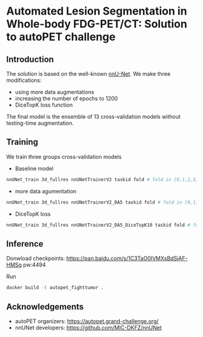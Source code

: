 # Automated Lesion Segmentation in Whole-body FDG-PET/CT: Solution to autoPET challenge

## Introduction

The solution is based on the well-known [nnU-Net](https://github.com/MIC-DKFZ/nnUNet). We make three modifications:

- using more data augmentations
- increasing the number of epochs to 1200
- DiceTopK loss function

The final model is the ensemble of 13 cross-validation models without testing-time augmentation. 

## Training

We train three groups cross-validation models

- Baseline model

```bash
nnUNet_train 3d_fullres nnUNetTrainerV2 taskid fold # fold in [0,1,2,3,4]
```

- more data agumentation

```bash
nnUNet_train 3d_fullres nnUNetTrainerV2_DA5 taskid fold # fold in [0,1,2,3,4]
```

- DiceTopK loss

```bash
nnUNet_train 3d_fullres nnUNetTrainerV2_DA5_DiceTopK10 taskid fold # fold in [0,1,2,3,4]
```



## Inference

Donwload checkpoints: https://pan.baidu.com/s/1C3TaO0IVMXsBdSjAF-HMSg pw:4494 



Run

```bash
docker build -t autopet_fighttumor .
```





## Acknowledgements

- autoPET organizers: https://autopet.grand-challenge.org/
- nnUNet developers: https://github.com/MIC-DKFZ/nnUNet



